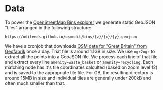 # Data

To power the [OpenStreetMap Bins explorer](https://odileeds.github.io/osmedit/bins/) we generate static GeoJSON "tiles" arranged in the following structure:

`https://odileeds.github.io/osmedit/bins/{z}/{x}/{y}.geojson`

We have a cronjob that downloads [OSM data for "Great Britain" from Geofabrik](http://download.geofabrik.de/europe/great-britain.html) once a day. That file is around 1.1GB in size. We use `ogr2ogr` to extract all the points into a GeoJSON file. We process each line of that file and extract every line `amenity=waste_basket` or `amenity=recycling`. Each matching node has it's tile coordinates calculted (based on zoom level 12) and is saved to the appropriate tile file. For GB, the resulting directory is around 15MB in size and individual tiles are generally under 200kB and often much smaller than that.
